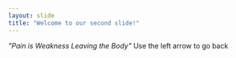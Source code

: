 ```yaml
---
layout: slide
title: "Welcome to our second slide!"
---
```

*"Pain is Weakness Leaving the Body"*
Use the left arrow to go back